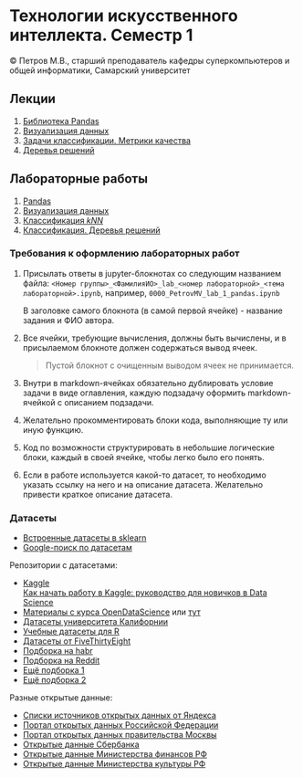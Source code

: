 # Технологии искусственного интеллекта. Семестр 1

© Петров М.В., старший преподаватель кафедры суперкомпьютеров и общей информатики, Самарский университет

## Лекции

1. [Библиотека Pandas](lectures/lecture_1/lecture_1.ipynb)
2. [Визуализация данных](lectures/lecture_2/lecture_2.ipynb)
3. [Задачи классификации. Метрики качества](lectures/lecture_3/lecture_3.ipynb)
4. [Деревья решений](lectures/lecture_4/lecture_4.ipynb)

## Лабораторные работы

1. [Pandas](labs/lab_1.md)
2. [Визуализация данных](labs/lab_2.md)
3. [Классификация *kNN*](labs/lab_3.md)
4. [Классификация. Деревья решений](labs/lab_4.md)

### Требования к оформлению лабораторных работ

1. Присылать ответы в jupyter-блокнотах со следующим названием файла: `<Номер группы>_<ФамилияИО>_lab_<номер лабораторной>_<тема лабораторной>.ipynb`, например, `0000_PetrovMV_lab_1_pandas.ipynb`
   
   В заголовке самого блокнота (в самой первой ячейке) - название задания и ФИО автора.

2. Все ячейки, требующие вычисления, должны быть вычислены, и в присылаемом блокноте должен содержаться вывод ячеек.
   > Пустой блокнот с очищенным выводом ячеек не принимается.

3. Внутри в markdown-ячейках обязательно дублировать условие задачи в виде оглавления, каждую подзадачу оформить markdown-ячейкой с описанием подзадачи.

4. Желательно прокомментировать блоки кода, выполняющие ту или иную функцию.

5. Код по возможности структурировать в небольшие логические блоки, каждый в своей ячейке, чтобы легко было его понять.

6. Если в работе используется какой-то датасет, то необходимо указать ссылку на него и на описание датасета. 
Желательно привести краткое описание датасета.

### Датасеты

- [Встроенные датасеты в sklearn](https://scikit-learn.org/stable/datasets)
- [Google-поиск по датасетам](https://datasetsearch.research.google.com/)

Репозитории с датасетами:
- [Kaggle](https://www.kaggle.com/datasets)  
  [Как начать работу в Kaggle: руководство для новичков в Data Science](https://habr.com/ru/post/248395/)
- [Материалы с курса OpenDataScience](https://nbviewer.org/github/Yorko/mlcourse.ai/tree/main/data/) или [тут](https://github.com/Yorko/mlcourse.ai/tree/master/data/)
- [Датасеты университета Калифорнии](https://archive.ics.uci.edu/ml/datasets)
- [Учебные датасеты для R](https://vincentarelbundock.github.io/Rdatasets/datasets.html)
- [Датасеты от FiveThirtyEight](https://data.fivethirtyeight.com/)
- [Подборка на habr](https://habr.com/ru/post/452740)
- [Подборка на Reddit](https://www.reddit.com/r/datasets/)
- [Ещё подборка 1](https://towardsai.net/p/machine-learning/best-free-datasets-for-machine-learning-and-data-science/stanfordai/3451/)
- [Ещё подборка 2](https://towardsdatascience.com/top-sources-for-machine-learning-datasets-bb6d0dc3378b)

Разные открытые данные:
- [Списки источников открытых данных от Яндекса](https://yandex.ru/promo/oda/useful)
- [Портал открытых данных Российской Федерации](https://data.gov.ru/)
- [Портал открытых данных правительства Москвы](https://data.mos.ru/opendata)
- [Открытые данные Сбербанка](https://www.sberbank.com/ru/analytics/opendata)
- [Открытые данные Министерства финансов РФ](https://www.minfin.ru/opendata/)
- [Открытые данные Министерства культуры РФ](https://opendata.mkrf.ru/opendata/)